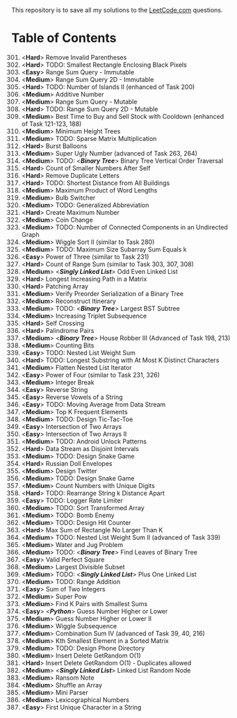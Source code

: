 This repository is to save all my solutions to the [LeetCode.com][LeetCode]
questions.


Table of Contents
=================

301. \<**Hard**>    Remove Invalid Parentheses
302. \<**Hard**>    TODO: Smallest Rectangle Enclosing Black Pixels
303. \<**Easy**>    Range Sum Query - Immutable
304. \<**Medium**>  Range Sum Query 2D - Immutable
305. \<**Hard**>    TODO: Number of Islands II (enhanced of Task 200)
306. \<**Medium**>  Additive Number
307. \<**Medium**>  Range Sum Query - Mutable
308. \<**Hard**>    TODO: Range Sum Query 2D - Mutable
309. \<**Medium**>  Best Time to Buy and Sell Stock with Cooldown (enhanced of Task 121-123, 188)
310. \<**Medium**>  Minimum Height Trees
311. \<**Medium**>  TODO: Sparse Matrix Multiplication
312. \<**Hard**>    Burst Balloons
313. \<**Medium**>  Super Ugly Number (advanced of Task 263, 264)
314. \<**Medium**>  TODO: \<***Binary Tree***> Binary Tree Vertical Order Traversal
315. \<**Hard**>    Count of Smaller Numbers After Self
316. \<**Hard**>    Remove Duplicate Letters
317. \<**Hard**>    TODO: Shortest Distance from All Buildings
318. \<**Medium**>  Maximum Product of Word Lengths
319. \<**Medium**>  Bulb Switcher
320. \<**Medium**>  TODO: Generalized Abbreviation
321. \<**Hard**>    Create Maximum Number
322. \<**Medium**>  Coin Change
323. \<**Medium**>  TODO: Number of Connected Components in an Undirected Graph
324. \<**Medium**>  Wiggle Sort II (similar to Task 280)
325. \<**Medium**>  TODO: Maximum Size Subarray Sum Equals k
326. \<**Easy**>    Power of Three (similar to Task 231)
327. \<**Hard**>    Count of Range Sum (similar to Task 303, 307, 308)
328. \<**Medium**>  \<***Singly Linked List***> Odd Even Linked List
329. \<**Hard**>    Longest Increasing Path in a Matrix
330. \<**Hard**>    Patching Array
331. \<**Medium**>  Verify Preorder Serialization of a Binary Tree
332. \<**Medium**>  Reconstruct Itinerary
333. \<**Medium**>  TODO: \<***Binary Tree***> Largest BST Subtree
334. \<**Medium**>  Increasing Triplet Subsequence
335. \<**Hard**>    Self Crossing
336. \<**Hard**>    Palindrome Pairs
337. \<**Medium**>  \<***Binary Tree***> House Robber III (Advanced of Task 198, 213)
338. \<**Medium**>  Counting Bits
339. \<**Easy**>    TODO: Nested List Weight Sum
340. \<**Hard**>    TODO: Longest Substring with At Most K Distinct Characters
341. \<**Medium**>  Flatten Nested List Iterator
342. \<**Easy**>    Power of Four (similar to Task 231, 326)
343. \<**Medium**>  Integer Break
344. \<**Easy**>    Reverse String
345. \<**Easy**>    Reverse Vowels of a String
346. \<**Easy**>    TODO: Moving Average from Data Stream
347. \<**Medium**>  Top K Frequent Elements
348. \<**Medium**>  TODO: Design Tic-Tac-Toe
349. \<**Easy**>    Intersection of Two Arrays
350. \<**Easy**>    Intersection of Two Arrays II
351. \<**Medium**>  TODO: Android Unlock Patterns
352. \<**Hard**>    Data Stream as Disjoint Intervals
353. \<**Medium**>  TODO: Design Snake Game
354. \<**Hard**>    Russian Doll Envelopes
355. \<**Medium**>  Design Twitter
356. \<**Medium**>  TODO: Design Snake Game
357. \<**Medium**>  Count Numbers with Unique Digits
358. \<**Hard**>    TODO: Rearrange String k Distance Apart
359. \<**Easy**>    TODO: Logger Rate Limiter
360. \<**Medium**>  TODO: Sort Transformed Array
361. \<**Medium**>  TODO: Bomb Enemy
362. \<**Medium**>  TODO: Design Hit Counter
363. \<**Hard**>    Max Sum of Rectangle No Larger Than K
364. \<**Medium**>  TODO: Nested List Weight Sum II (advanced of Task 339)
365. \<**Medium**>  Water and Jug Problem
366. \<**Medium**>  TODO: \<***Binary Tree***> Find Leaves of Binary Tree
367. \<**Easy**>    Valid Perfect Square
368. \<**Medium**>  Largest Divisible Subset
369. \<**Medium**>  TODO: \<***Singly Linked List***> Plus One Linked List
370. \<**Medium**>  TODO: Range Addition
371. \<**Easy**>    Sum of Two Integers
372. \<**Medium**>  Super Pow
373. \<**Medium**>  Find K Pairs with Smallest Sums
374. \<**Easy**>    \<***Python***> Guess Number Higher or Lower
375. \<**Medium**>  Guess Number Higher or Lower II
376. \<**Medium**>  Wiggle Subsequence
377. \<**Medium**>  Combination Sum IV (advanced of Task 39, 40, 216)
378. \<**Medium**>  Kth Smallest Element in a Sorted Matrix
379. \<**Medium**>  TODO: Design Phone Directory
380. \<**Medium**>  Insert Delete GetRandom O(1)
381. \<**Hard**>    Insert Delete GetRandom O(1) - Duplicates allowed
382. \<**Medium**>  \<***Singly Linked List***> Linked List Random Node
383. \<**Medium**>  Ransom Note
384. \<**Medium**>  Shuffle an Array
385. \<**Medium**>  Mini Parser
386. \<**Medium**>  Lexicographical Numbers
387. \<**Easy**>    First Unique Character in a String


[LeetCode]: https://leetcode.com/problemset/all/
[archive001]: /archives001
[archive002]: /archives002
[archive003]: /archives003
